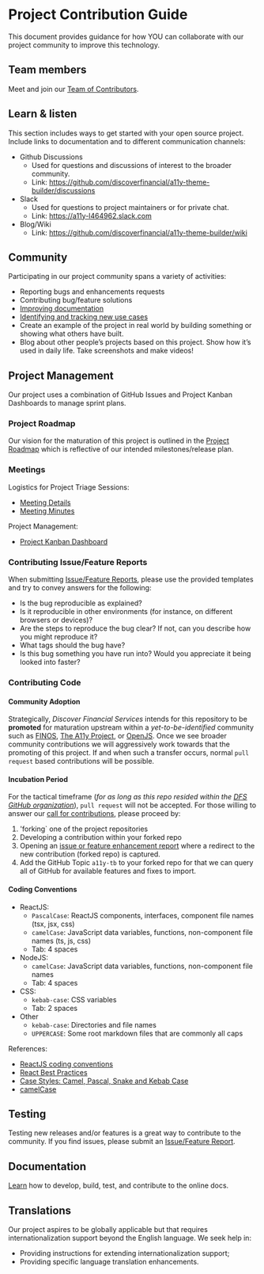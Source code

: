 #  Project Contribution Guide
This document provides guidance for how YOU can collaborate with our project community to improve this technology. 

## Team members

Meet and join our [Team of Contributors](./MAINTAINERS.md).

## Learn & listen
<!-- Fill out Missing Project Communications -->
This section includes ways to get started with your open source project. Include links to documentation and to different communication channels: 

* Github Discussions
  * Used for questions and discussions of interest to the broader community.
  * Link: https://github.com/discoverfinancial/a11y-theme-builder/discussions
* Slack
  * Used for questions to project maintainers or for private chat.
  * Link: https://a11y-l464962.slack.com
* Blog/Wiki
  * Link: https://github.com/discoverfinancial/a11y-theme-builder/wiki 

## Community 
Participating in our project community spans a variety of activities:

* Reporting bugs and enhancements requests
* Contributing bug/feature solutions
* [Improving documentation](https://discoverfinancial.github.io/a11y-theme-builder/)
* [Identifying and tracking new use cases](https://discoverfinancial.github.io/a11y-theme-builder/contribute)
* Create an example of the project in real world by building something or showing what others have built. 
* Blog about other people’s projects based on this project. Show how it’s used in daily life. Take screenshots and make videos!

## Project Management
<!-- Fill out Missing Project Communications Details-->
Our project uses a combination of GitHub Issues and Project Kanban Dashboards to manage sprint plans.  

### Project Roadmap
<!-- ToDo provide Wiki URL for release plan. -->
Our vision for the maturation of this project is outlined in the [Project Roadmap](https://github.com/discoverfinancial/a11y-theme-builder/wiki/Roadmap) which is reflective of our intended milestones/release plan.

### Meetings

Logistics for Project Triage Sessions:
* [Meeting Details](https://github.com/discoverfinancial/a11y-theme-builder/wiki/Communication#meetings)
* [Meeting Minutes](https://github.com/discoverfinancial/a11y-theme-builder/wiki/Meeting-Minutes)

Project Management:
* [Project Kanban Dashboard](https://github.com/orgs/discoverfinancial/projects/1/views/1)

### Contributing Issue/Feature Reports
When submitting [Issue/Feature Reports](https://github.com/discoverfinancial/a11y-theme-builder/issues), please use the provided templates and try to convey answers for the following:

* Is the bug reproducible as explained?   
* Is it reproducible in other environments (for instance, on different browsers or devices)?   
* Are the steps to reproduce the bug clear? If not, can you describe how you might reproduce it?  
* What tags should the bug have?  
* Is this bug something you have run into? Would you appreciate it being looked into faster?  

### Contributing Code

#### Community Adoption
Strategically, *Discover Financial Services* intends for this repository to be **promoted** for maturation upstream within a *yet-to-be-identified* community such as [FINOS](https://www.finos.org), [The A11y Project](https://www.a11yproject.com), or [OpenJS](https://openjsf.org). Once we see broader community contributions we will aggressively work towards that the promoting of this project. If and when such a transfer occurs, normal `pull request` based contributions will be possible. 

#### Incubation Period
For the tactical timeframe (*for as long as this repo resided within the [DFS GitHub organization](https://github.com/discoverfinancial)*), `pull request` will not be accepted. For those willing to 
answer our [call for contributions](https://discoverfinancial.github.io/a11y-theme-builder/contribute/), please proceed by:

1. 'forking` one of the project repositories
2. Developing a contribution within your forked repo
3. Opening an [issue or feature enhancement report](https://github.com/discoverfinancial/a11y-theme-builder/issues) where a redirect to the new contribution (forked repo) is captured.
4. Add the GitHub Topic `a11y-tb` to your forked repo for that we can query all of GitHub for available features and fixes to import.

#### Coding Conventions
* ReactJS:
  * `PascalCase`: ReactJS components, interfaces, component file names (tsx, jsx, css)
  * `camelCase`: JavaScript data variables, functions, non-component file names (ts, js, css)
  * Tab: 4 spaces
* NodeJS:
  * `camelCase`: JavaScript data variables, functions, non-component file names
  * Tab: 4 spaces
* CSS:
  * `kebab-case`: CSS variables
  * Tab: 2 spaces
* Other
  * `kebab-case`: Directories and file names
  * `UPPERCASE`: Some root markdown files that are commonly all caps

References:
* [ReactJS coding conventions](https://levelup.gitconnected.com/react-code-conventions-and-best-practices-433e23ed69aa)
* [React Best Practices](https://www.freecodecamp.org/news/best-practices-for-react)
* [Case Styles: Camel, Pascal, Snake and Kebab Case](https://betterprogramming.pub/string-case-styles-camel-pascal-snake-and-kebab-case-981407998841)
* [camelCase](https://en.wikipedia.org/wiki/Camel_case)


## Testing 
Testing new releases and/or features is a great way to contribute to the community. If you find issues, please submit an [Issue/Feature Report](https://github.com/discoverfinancial/a11y-theme-builder/issues).

## Documentation
[Learn](./DEVELOP_DOCS.md) how to develop, build, test, and contribute to the online docs. 

## Translations
Our project aspires to be globally applicable but that requires internationalization support beyond the English language. We seek help in:

* Providing instructions for extending internationalization support;
* Providing specific language translation enhancements. 

